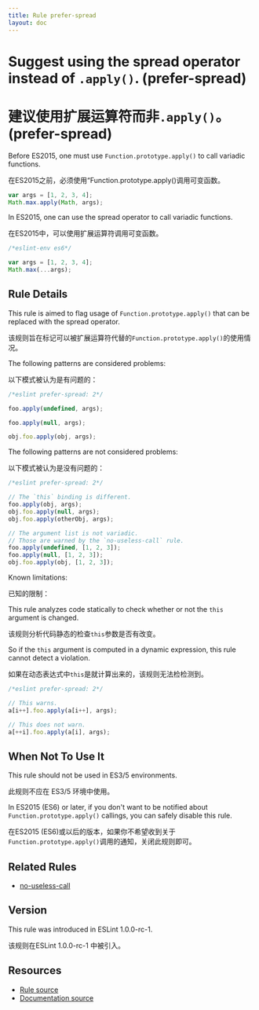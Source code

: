 ```yaml
---
title: Rule prefer-spread
layout: doc
---
```

<!-- Note: No pull requests accepted for this file. See README.md in the root directory for details. -->

# Suggest using the spread operator instead of `.apply()`. (prefer-spread)

# 建议使用扩展运算符而非`.apply()`。 (prefer-spread)

Before ES2015, one must use `Function.prototype.apply()` to call variadic functions.

在ES2015之前，必须使用“Function.prototype.apply()调用可变函数。

```js
var args = [1, 2, 3, 4];
Math.max.apply(Math, args);
```

In ES2015, one can use the spread operator to call variadic functions.

在ES2015中，可以使用扩展运算符调用可变函数。

```js
/*eslint-env es6*/

var args = [1, 2, 3, 4];
Math.max(...args);
```

## Rule Details

This rule is aimed to flag usage of `Function.prototype.apply()` that can be replaced with the spread operator.

该规则旨在标记可以被扩展运算符代替的`Function.prototype.apply()`的使用情况。

The following patterns are considered problems:

以下模式被认为是有问题的：

```js
/*eslint prefer-spread: 2*/

foo.apply(undefined, args);

foo.apply(null, args);

obj.foo.apply(obj, args);
```

The following patterns are not considered problems:

以下模式被认为是没有问题的：

```js
/*eslint prefer-spread: 2*/

// The `this` binding is different.
foo.apply(obj, args);
obj.foo.apply(null, args);
obj.foo.apply(otherObj, args);

// The argument list is not variadic.
// Those are warned by the `no-useless-call` rule.
foo.apply(undefined, [1, 2, 3]);
foo.apply(null, [1, 2, 3]);
obj.foo.apply(obj, [1, 2, 3]);
```

Known limitations:

已知的限制：

This rule analyzes code statically to check whether or not the `this` argument is changed.

该规则分析代码静态的检查`this`参数是否有改变。

So if the `this` argument is computed in a dynamic expression, this rule cannot detect a violation.

如果在动态表达式中`this`是就计算出来的，该规则无法检检测到。

```js
/*eslint prefer-spread: 2*/

// This warns.
a[i++].foo.apply(a[i++], args);

// This does not warn.
a[++i].foo.apply(a[i], args);
```

## When Not To Use It

This rule should not be used in ES3/5 environments.

此规则不应在 ES3/5 环境中使用。

In ES2015 (ES6) or later, if you don't want to be notified about `Function.prototype.apply()` callings, you can safely disable this rule.

在ES2015 (ES6)或以后的版本，如果你不希望收到关于`Function.prototype.apply()`调用的通知，关闭此规则即可。

## Related Rules

* [no-useless-call](no-useless-call)

## Version

This rule was introduced in ESLint 1.0.0-rc-1.

该规则在ESLint 1.0.0-rc-1 中被引入。

## Resources

* [Rule source](https://github.com/eslint/eslint/tree/master/lib/rules/prefer-spread.js)
* [Documentation source](https://github.com/eslint/eslint/tree/master/docs/rules/prefer-spread.md)
